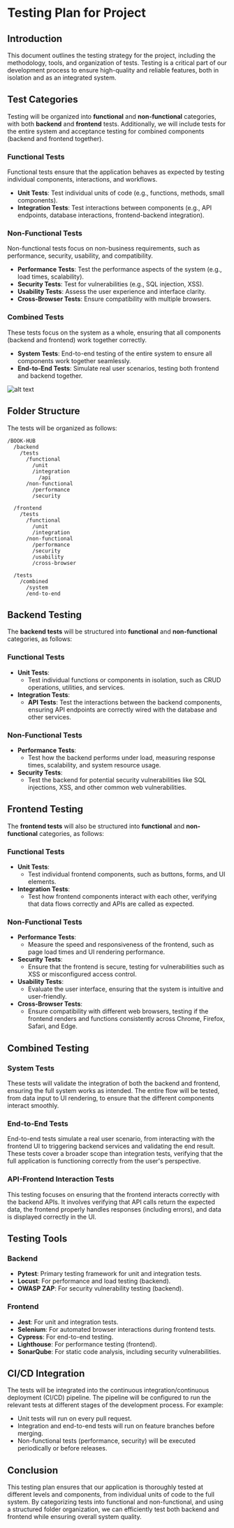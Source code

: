 # Testing Plan for Project

## Introduction

This document outlines the testing strategy for the project, including the methodology, tools, and organization of tests. Testing is a critical part of our development process to ensure high-quality and reliable features, both in isolation and as an integrated system.

## Test Categories

Testing will be organized into **functional** and **non-functional** categories, with both **backend** and **frontend** tests. Additionally, we will include tests for the entire system and acceptance testing for combined components (backend and frontend together). 

### **Functional Tests**
Functional tests ensure that the application behaves as expected by testing individual components, interactions, and workflows.

- **Unit Tests**: Test individual units of code (e.g., functions, methods, small components).
- **Integration Tests**: Test interactions between components (e.g., API endpoints, database interactions, frontend-backend integration).

### **Non-Functional Tests**
Non-functional tests focus on non-business requirements, such as performance, security, usability, and compatibility.

- **Performance Tests**: Test the performance aspects of the system (e.g., load times, scalability).
- **Security Tests**: Test for vulnerabilities (e.g., SQL injection, XSS).
- **Usability Tests**: Assess the user experience and interface clarity.
- **Cross-Browser Tests**: Ensure compatibility with multiple browsers.

### **Combined Tests**
These tests focus on the system as a whole, ensuring that all components (backend and frontend) work together correctly.

- **System Tests**: End-to-end testing of the entire system to ensure all components work together seamlessly.
- **End-to-End Tests**: Simulate real user scenarios, testing both frontend and backend together.


![alt text](image.png)

## Folder Structure

The tests will be organized as follows:

```
/BOOK-HUB
  /backend
    /tests
      /functional
        /unit
        /integration
          /api
      /non-functional
        /performance
        /security

  /frontend
    /tests
      /functional
        /unit
        /integration
      /non-functional
        /performance
        /security
        /usability
        /cross-browser

  /tests
    /combined
      /system
      /end-to-end
```

## Backend Testing

The **backend tests** will be structured into **functional** and **non-functional** categories, as follows:

### **Functional Tests**
- **Unit Tests**: 
  - Test individual functions or components in isolation, such as CRUD operations, utilities, and services.
- **Integration Tests**:
  - **API Tests**: Test the interactions between the backend components, ensuring API endpoints are correctly wired with the database and other services.

### **Non-Functional Tests**
- **Performance Tests**: 
  - Test how the backend performs under load, measuring response times, scalability, and system resource usage.
- **Security Tests**: 
  - Test the backend for potential security vulnerabilities like SQL injections, XSS, and other common web vulnerabilities.

## Frontend Testing

The **frontend tests** will also be structured into **functional** and **non-functional** categories, as follows:

### **Functional Tests**
- **Unit Tests**:
  - Test individual frontend components, such as buttons, forms, and UI elements.
- **Integration Tests**:
  - Test how frontend components interact with each other, verifying that data flows correctly and APIs are called as expected.

### **Non-Functional Tests**
- **Performance Tests**: 
  - Measure the speed and responsiveness of the frontend, such as page load times and UI rendering performance.
- **Security Tests**: 
  - Ensure that the frontend is secure, testing for vulnerabilities such as XSS or misconfigured access control.
- **Usability Tests**: 
  - Evaluate the user interface, ensuring that the system is intuitive and user-friendly.
- **Cross-Browser Tests**: 
  - Ensure compatibility with different web browsers, testing if the frontend renders and functions consistently across Chrome, Firefox, Safari, and Edge.

## Combined Testing

### **System Tests**
These tests will validate the integration of both the backend and frontend, ensuring the full system works as intended. The entire flow will be tested, from data input to UI rendering, to ensure that the different components interact smoothly.

### **End-to-End Tests**
End-to-end tests simulate a real user scenario, from interacting with the frontend UI to triggering backend services and validating the end result. These tests cover a broader scope than integration tests, verifying that the full application is functioning correctly from the user's perspective.

### **API-Frontend Interaction Tests**
This testing focuses on ensuring that the frontend interacts correctly with the backend APIs. It involves verifying that API calls return the expected data, the frontend properly handles responses (including errors), and data is displayed correctly in the UI.

## Testing Tools

### **Backend**
- **Pytest**: Primary testing framework for unit and integration tests.
- **Locust**: For performance and load testing (backend).
- **OWASP ZAP**: For security vulnerability testing (backend).

### **Frontend**
- **Jest**: For unit and integration tests.
- **Selenium**: For automated browser interactions during frontend tests.
- **Cypress**: For end-to-end testing.
- **Lighthouse**: For performance testing (frontend).
- **SonarQube**: For static code analysis, including security vulnerabilities.

## CI/CD Integration

The tests will be integrated into the continuous integration/continuous deployment (CI/CD) pipeline. The pipeline will be configured to run the relevant tests at different stages of the development process. For example:
- Unit tests will run on every pull request.
- Integration and end-to-end tests will run on feature branches before merging.
- Non-functional tests (performance, security) will be executed periodically or before releases.

## Conclusion

This testing plan ensures that our application is thoroughly tested at different levels and components, from individual units of code to the full system. By categorizing tests into functional and non-functional, and using a structured folder organization, we can efficiently test both backend and frontend while ensuring overall system quality.